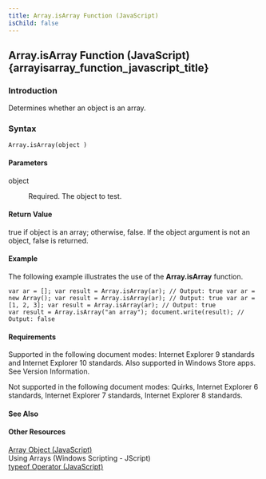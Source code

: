 ```yaml
---
title: Array.isArray Function (JavaScript)
isChild: false
---
```


## Array.isArray Function (JavaScript) {arrayisarray_function_javascript_title}

### Introduction 

 Determines whether an object is an array.

### Syntax 

```
Array.isArray(object )
```

#### Parameters 

<div id="parametersSection" class="section" name="collapseableSection" style="">
  <dl class="authored">
    <dt>
      <span class="parameter" sdata="paramReference" xmlns:util="util">object</span>
    </dt>
    <dd>
      <p xmlns:util="util">
        Required. The object to test.
      </p>
    </dd>
  </dl>
</div>

#### Return Value 

<div id="sectionSection0" class="section" name="collapseableSection" style="" expanded="true">
  <p xmlns:util="util">
    <span sdata="langKeyword" value="true"><span class="keyword">true</span></span> if <span class="parameter" sdata="paramReference">object</span> is an array; otherwise, <span sdata="langKeyword"
    value="false"><span class="keyword">false</span></span>. If the <span class="parameter" sdata="paramReference">object</span> argument is not an object, <span sdata="langKeyword" value=
    "false"><span class="keyword">false</span></span> is returned.
  </p>
</div>

#### Example 

<p xmlns:util="util">
  The following example illustrates the use of the <b>Array.isArray</b> function.
</p>

```
var ar = []; var result = Array.isArray(ar); // Output: true var ar = new Array(); var result = Array.isArray(ar); // Output: true var ar = [1, 2, 3]; var result = Array.isArray(ar); // Output: true
var result = Array.isArray("an array"); document.write(result); // Output: false
```

#### Requirements 

<div id="requirementsTitleSection" class="section" name="collapseableSection" style="">
  <p xmlns:util="util"></p>
  <p>
    Supported in the following document modes: Internet Explorer 9 standards and Internet Explorer 10 standards. Also supported in Windows Store apps. See Version Information.
  </p>
  <p>
    Not supported in the following document modes: Quirks, Internet Explorer 6 standards, Internet Explorer 7 standards, Internet Explorer 8 standards.
  </p>
</div>

#### See Also 

<div id="seeAlsoSection" class="section" name="collapseableSection" style="">
  <h4 class="subHeading">
    Other Resources
  </h4>
  <div class="seeAlsoStyle">
    <span sdata="link" xmlns:util="util"><a href="08e5f552-0797-4b48-8164-609582fc18c9.htm">Array Object (JavaScript)</a></span>
  </div>
  <div class="seeAlsoStyle">
    <span sdata="link" xmlns:util="util">Using Arrays (Windows Scripting - JScript)</span>
  </div>
  <div class="seeAlsoStyle">
    <span sdata="link" xmlns:util="util"><a href="ee8a1036-119f-486f-b034-b07bdba87f0c.htm">typeof Operator (JavaScript)</a></span>
  </div>
</div>

